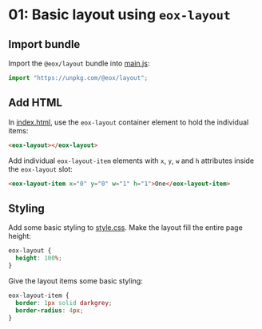 # 01: Basic layout using `eox-layout`

## Import bundle

Import the `@eox/layout` bundle into [main.js](./main.js):

```js
import "https://unpkg.com/@eox/layout";
```

## Add HTML

In [index.html](./index.html), use the `eox-layout` container element to hold the individual items:

```html
<eox-layout></eox-layout>
```

Add individual `eox-layout-item` elements with `x`, `y`, `w` and `h` attributes inside the `eox-layout` slot:

```html
<eox-layout-item x="0" y="0" w="1" h="1">One</eox-layout-item>
```

## Styling

Add some basic styling to [style.css](./style.css).
Make the layout fill the entire page height:

```css
eox-layout {
  height: 100%;
}
```

Give the layout items some basic styling:

```css
eox-layout-item {
  border: 1px solid darkgrey;
  border-radius: 4px;
}
```
